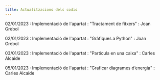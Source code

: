 ```yaml
---
title: Actualitzacions dels codis
---
```


02/01/2023
: Implementació de l'apartat
: "Tractament de fitxers"
  : Joan Grèbol

02/01/2023
: Implementació de l'apartat
: "Gràfiques a Python"
  : Joan Grèbol

03/01/2023
: Implementació de l'apartat
: "Partícula en una caixa"
  : Carles Alcaide

05/01/2023
: Implementació de l'apartat
: "Graficar diagrames d’energia"
  : Carles Alcaide
